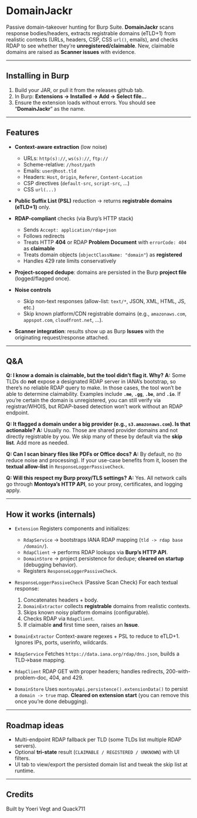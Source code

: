 # DomainJackr

Passive domain-takeover hunting for Burp Suite.
**DomainJackr** scans response bodies/headers, extracts registrable domains (eTLD+1) from realistic contexts (URLs, headers, CSP, CSS `url()`, emails), and checks RDAP to see whether they’re **unregistered/claimable**. New, claimable domains are raised as **Scanner issues** with evidence.

---


## Installing in Burp

1. Build your JAR, or pull it from the releases github tab.
2. In Burp: **Extensions → Installed → Add → Select file...**
3. Ensure the extension loads without errors. You should see “**DomainJackr**” as the name.

---

## Features

* **Context-aware extraction** (low noise)

    * URLs: `http(s)://`, `ws(s)://`, `ftp://`
    * Scheme-relative: `//host/path`
    * Emails: `user@host.tld`
    * Headers: `Host`, `Origin`, `Referer`, `Content-Location`
    * CSP directives (`default-src`, `script-src`, …)
    * CSS `url(...)`
* **Public Suffix List (PSL)** reduction → returns **registrable domains (eTLD+1)** only.
* **RDAP-compliant** checks (via Burp’s HTTP stack)

    * Sends `Accept: application/rdap+json`
    * Follows redirects
    * Treats HTTP **404** or RDAP **Problem Document** with `errorCode: 404` as **claimable**
    * Treats domain objects (`objectClassName: "domain"`) as **registered**
    * Handles 429 rate limits conservatively
* **Project-scoped dedupe**: domains are persisted in the Burp **project file** (logged/flagged once).
* **Noise controls**

    * Skip non-text responses (allow-list: `text/*`, JSON, XML, HTML, JS, etc.)
    * Skip known platform/CDN registrable domains (e.g., `amazonaws.com`, `appspot.com`, `cloudfront.net`, …).
* **Scanner integration**: results show up as Burp **Issues** with the originating request/response attached.

---

## Q\&A

**Q: I know a domain is claimable, but the tool didn’t flag it. Why?**
**A:** Some TLDs do **not** expose a designated RDAP server in IANA’s bootstrap, so there’s no reliable RDAP query to make. In those cases, the tool won’t be able to determine claimability. Examples include **`.me`**, **`.gg`**, **`.be`**, and **`.io`**.
If you’re certain the domain is unregistered, you can still verify via registrar/WHOIS, but RDAP-based detection won’t work without an RDAP endpoint.

**Q: It flagged a domain under a big provider (e.g., `s3.amazonaws.com`). Is that actionable?**
**A:** Usually no. Those are shared provider domains and not directly registrable by you. We skip many of these by default via the **skip list**. Add more as needed.

**Q: Can I scan binary files like PDFs or Office docs?**
**A:** By default, no (to reduce noise and processing). If your use-case benefits from it, loosen the **textual allow-list** in `ResponseLoggerPassiveCheck`.

**Q: Will this respect my Burp proxy/TLS settings?**
**A:** Yes. All network calls go through **Montoya’s HTTP API**, so your proxy, certificates, and logging apply.


---

## How it works (internals)

* `Extension`
  Registers components and initializes:

    * `RdapService` → bootstraps IANA RDAP mapping (`tld -> rdap base /domain/`).
    * `RdapClient` → performs RDAP lookups via **Burp’s HTTP API**.
    * `DomainStore` → project persistence for dedupe; **cleared on startup** (debugging behavior).
    * Registers `ResponseLoggerPassiveCheck`.

* `ResponseLoggerPassiveCheck` (Passive Scan Check)
  For each textual response:

    1. Concatenates headers + body.
    2. `DomainExtractor` collects **registrable** domains from realistic contexts.
    3. Skips known noisy platform domains (configurable).
    4. Checks RDAP via `RdapClient`.
    5. If claimable **and** first time seen, raises an **Issue**.

* `DomainExtractor`
  Context-aware regexes + PSL to reduce to eTLD+1. Ignores IPs, ports, userinfo, wildcards.

* `RdapService`
  Fetches `https://data.iana.org/rdap/dns.json`, builds a TLD→base mapping.

* `RdapClient`
  RDAP GET with proper headers; handles redirects, 200-with-problem-doc, 404, and 429.

* `DomainStore`
  Uses `montoyaApi.persistence().extensionData()` to persist a `domain -> true` map.
  **Cleared on extension start** (you can remove this once you’re done debugging).

---

## Roadmap ideas

* Multi-endpoint RDAP fallback per TLD (some TLDs list multiple RDAP servers).
* Optional **tri-state** result (`CLAIMABLE / REGISTERED / UNKNOWN`) with UI filters.
* UI tab to view/export the persisted domain list and tweak the skip list at runtime.

---


## Credits

Built by Yoeri Vegt and Quack711
